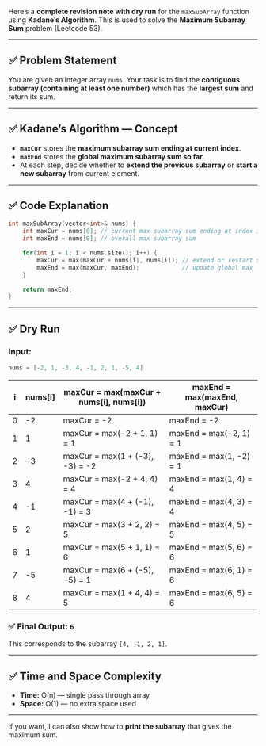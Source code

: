 Here’s a **complete revision note with dry run** for the `maxSubArray` function using **Kadane’s Algorithm**. This is used to solve the **Maximum Subarray Sum** problem (Leetcode 53).

---

## ✅ Problem Statement

You are given an integer array `nums`. Your task is to find the **contiguous subarray (containing at least one number)** which has the **largest sum** and return its sum.

---

## ✅ Kadane’s Algorithm — Concept

* **`maxCur`** stores the **maximum subarray sum ending at current index**.
* **`maxEnd`** stores the **global maximum subarray sum so far**.
* At each step, decide whether to **extend the previous subarray** or **start a new subarray** from current element.

---

## ✅ Code Explanation

```cpp
int maxSubArray(vector<int>& nums) {
    int maxCur = nums[0]; // current max subarray sum ending at index i
    int maxEnd = nums[0]; // overall max subarray sum

    for(int i = 1; i < nums.size(); i++) {
        maxCur = max(maxCur + nums[i], nums[i]); // extend or restart subarray
        maxEnd = max(maxCur, maxEnd);            // update global max
    }

    return maxEnd;
}
```

---

## ✅ Dry Run

### Input:

```cpp
nums = [-2, 1, -3, 4, -1, 2, 1, -5, 4]
```

| i | nums\[i] | maxCur = max(maxCur + nums\[i], nums\[i]) | maxEnd = max(maxEnd, maxCur) |
| - | -------- | ----------------------------------------- | ---------------------------- |
| 0 | -2       | maxCur = -2                               | maxEnd = -2                  |
| 1 | 1        | maxCur = max(-2 + 1, 1) = 1               | maxEnd = max(-2, 1) = 1      |
| 2 | -3       | maxCur = max(1 + (-3), -3) = -2           | maxEnd = max(1, -2) = 1      |
| 3 | 4        | maxCur = max(-2 + 4, 4) = 4               | maxEnd = max(1, 4) = 4       |
| 4 | -1       | maxCur = max(4 + (-1), -1) = 3            | maxEnd = max(4, 3) = 4       |
| 5 | 2        | maxCur = max(3 + 2, 2) = 5                | maxEnd = max(4, 5) = 5       |
| 6 | 1        | maxCur = max(5 + 1, 1) = 6                | maxEnd = max(5, 6) = 6       |
| 7 | -5       | maxCur = max(6 + (-5), -5) = 1            | maxEnd = max(6, 1) = 6       |
| 8 | 4        | maxCur = max(1 + 4, 4) = 5                | maxEnd = max(6, 5) = 6       |

### ✅ Final Output: `6`

This corresponds to the subarray `[4, -1, 2, 1]`.

---

## ✅ Time and Space Complexity

* **Time:** O(n) — single pass through array
* **Space:** O(1) — no extra space used

---

If you want, I can also show how to **print the subarray** that gives the maximum sum.
